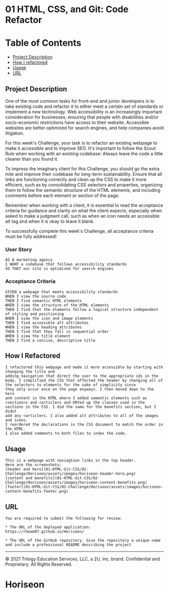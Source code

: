 # 01 HTML, CSS, and Git: Code Refactor

# Table of Contents
* [Project Description](##project-description)
* [How I refactored](##how-i-refactored)
* [Usage](##Usage)
* [URL](##URL)

<a name= "projectdescription"></a>
## Project Description
One of the most common tasks for front-end and junior developers is to take existing code and refactor it to either meet a certain set of standards or implement a new technology. Web accessibility is an increasingly important consideration for businesses, ensuring that people with disabilities and/or socio-economic restrictions have access to their website. Accessible websites are better optimized for search engines, and help companies avoid litigation.

For this week's Challenge, your task is to refactor an existing webpage to make it accessible and to improve SEO. It's important to follow the Scout Rule when working with an existing codebase: Always leave the code a little cleaner than you found it. 

To impress the imaginary client for this Challenge, you should go the extra mile and improve their codebase for long-term sustainability. Ensure that all links are functioning correctly and clean up the CSS to make it more efficient, such as by consolidating CSS selectors and properties, organizing them to follow the semantic structure of the HTML elements, and including comments before each element or section of the page.

Remember when working with a client, it is essential to read the acceptance criteria for guidance and clarity on what the client expects, especially when asked to make a judgment call, such as when an icon needs an accessible alt tag and when it is okay to leave it blank. 

To successfully complete this week's Challenge, all acceptance criteria must be fully addressed!

### User Story
```
AS A marketing agency
I WANT a codebase that follows accessibility standards
SO THAT our site is optimized for search engines
```

### Acceptance Criteria

```
GIVEN a webpage that meets accessibility standards
WHEN I view the source code
THEN I find semantic HTML elements
WHEN I view the structure of the HTML elements
THEN I find that the elements follow a logical structure independent of styling and positioning
WHEN I view the icon and image elements
THEN I find accessible alt attributes
WHEN I view the heading attributes
THEN I find that they fall in sequential order
WHEN I view the title element
THEN I find a concise, descriptive title
```
<a name="howirefactored"></a>
## How I Refactored

```
I refactored this webpage and made it more accessible by starting with changing the title and 
adding navigation that direct the user to the appropriate ids in the body. I simplified the CSS that affected the header by changing all of the selectors to elements for the sake of simplicity since 
they only occur once on the page anyways. I then moved down to the hero 
and content in the HTML where I added semantic elements such as <section>s and <article>s and DRYed up the classes used in the sections in the CSS. I did the same for the benefits section, but I didnt 
add any <article>s. I also added alt attributes to all of the images and icons. 
I reordered the declarations in the CSS document to match the order in the HTML. 
I also added comments to both files to index the code.
```
<a name="usage"></a>
## Usage

```
This is a webpage with naviagtion links in the top header.
Here are the screenshots: 
[header and hero](01-HTML-Git-CSS/02-Challenge/Horiseon/assets/images/horiseon-header-hero.png)
[content and benefits](01-HTML-Git-CSS/02-Challenge/Horiseon/assets/images/horiseon-content-benefits.png)
[footer](01-HTML-Git-CSS/02-Challenge/Horiseon/assets/images/horiseon-content-benefits-footer.png)
```
<a name="URL"></a>
## URL

```
You are required to submit the following for review:

* The URL of the deployed application: https://rheam97.github.io/Horiseon/

* The URL of the GitHub repository. Give the repository a unique name and include a professional README describing the project
```
- - -
© 2021 Trilogy Education Services, LLC, a 2U, Inc. brand. Confidential and Proprietary. All Rights Reserved.
# Horiseon
